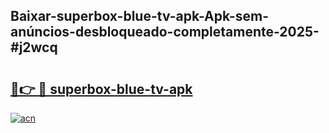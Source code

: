 ## Baixar-superbox-blue-tv-apk-Apk-sem-anúncios-desbloqueado-completamente-2025-#j2wcq

# <h2><a href="https://ainizakaria.my?title=superbox-blue-tv-apk&ref=20M">🔗👉 🔴 superbox-blue-tv-apk</a></h2>

[![acn](https://github.com/user-attachments/assets/0f9c940e-d8b0-45ae-aac7-cd30a18b3e1c)](https://ainizakaria.my?title=superbox-blue-tv-apk&ref=20M)

